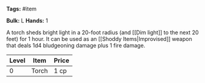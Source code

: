 **Tags:** #item

**Bulk:** L
**Hands:** 1

A torch sheds bright light in a 20-foot radius (and [[Dim light]] to the next 20 feet) for 1 hour. 
It can be used as an [[Shoddy Items|Improvised]] weapon that deals 1d4 bludgeoning damage plus 1 fire damage.

| **Level** | **Item** | **Price** |
| --------- | -------- | --------- |
| 0         | Torch    | 1 cp      |
